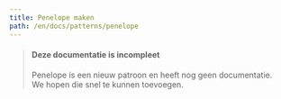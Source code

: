 ```yaml
---
title: Penelope maken
path: /en/docs/patterns/penelope
---
```


> #### Deze documentatie is incompleet
> 
> Penelope is een nieuw patroon en heeft nog geen documentatie.  
> We hopen die snel te kunnen toevoegen.